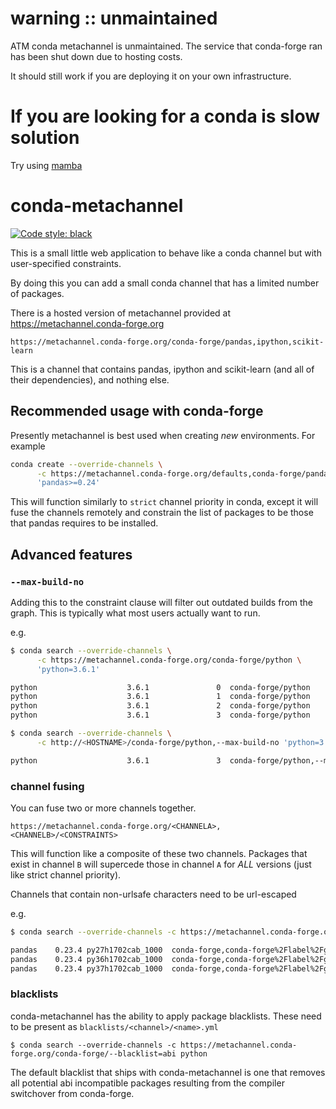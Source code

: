 # warning :: unmaintained

ATM conda metachannel is unmaintained.  The service that conda-forge ran has been shut down due to hosting costs.

It should still work if you are deploying it on your own infrastructure.

# If you are looking for a conda is slow solution

Try using [mamba](https://github.com/mamba-org/mamba)

# conda-metachannel

[![Code style: black](https://img.shields.io/badge/code%20style-black-000000.svg)](https://github.com/ambv/black)

This is a small little web application to behave like a conda channel but 
with user-specified constraints.  

By doing this you can add a small conda channel that has a limited number of packages.

There is a hosted version of metachannel provided at https://metachannel.conda-forge.org

```
https://metachannel.conda-forge.org/conda-forge/pandas,ipython,scikit-learn
```

This is a channel that contains pandas, ipython and scikit-learn (and all of their dependencies),
and nothing else.

## Recommended usage with conda-forge

Presently metachannel is best used when creating *new* environments.  For example

```bash
conda create --override-channels \
      -c https://metachannel.conda-forge.org/defaults,conda-forge/pandas \
      'pandas>=0.24' 
```

This will function similarly to `strict` channel priority in conda, except it will fuse the 
channels remotely and constrain the list of packages to be those that pandas requires to
be installed.

## Advanced features

### `--max-build-no`

Adding this to the constraint clause will filter out outdated builds from the graph.
This is typically what most users actually want to run.

e.g.

```bash
$ conda search --override-channels \
      -c https://metachannel.conda-forge.org/conda-forge/python \
      'python=3.6.1'

python                    3.6.1               0  conda-forge/python
python                    3.6.1               1  conda-forge/python
python                    3.6.1               2  conda-forge/python
python                    3.6.1               3  conda-forge/python

$ conda search --override-channels \
      -c http://<HOSTNAME>/conda-forge/python,--max-build-no 'python=3.6.1'

python                    3.6.1               3  conda-forge/python,--max-build-no
```

### channel fusing

You can fuse two or more channels together.  

```
https://metachannel.conda-forge.org/<CHANNELA>,<CHANNELB>/<CONSTRAINTS>
```

This will function like a composite of these two channels.  Packages that exist in channel `B` will
supercede those in channel `A` for *ALL* versions (just like strict channel priority).  

Channels that contain non-urlsafe characters need to be url-escaped

e.g.

```bash
$ conda search --override-channels -c https://metachannel.conda-forge.org/conda-forge,conda-forge%2Flabel%2Fgcc7/--max-build-no 'pandas'

pandas    0.23.4 py27h1702cab_1000  conda-forge,conda-forge%2Flabel%2Fgcc7/--max-build-no
pandas    0.23.4 py36h1702cab_1000  conda-forge,conda-forge%2Flabel%2Fgcc7/--max-build-no
pandas    0.23.4 py37h1702cab_1000  conda-forge,conda-forge%2Flabel%2Fgcc7/--max-build-no
```

### blacklists

conda-metachannel has the ability to apply package blacklists.  These need to be present as 
``blacklists/<channel>/<name>.yml`` 

```
$ conda search --override-channels -c https://metachannel.conda-forge.org/conda-forge/--blacklist=abi python
```

The default blacklist that ships with conda-metachannel is one that removes all potential abi
incompatible packages resulting from the compiler switchover from conda-forge.
